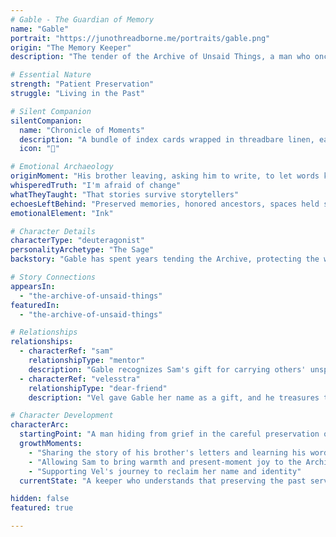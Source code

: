 ```yaml
---
# Gable - The Guardian of Memory
name: "Gable"
portrait: "https://junothreadborne.me/portraits/gable.png"
origin: "The Memory Keeper"
description: "The tender of the Archive of Unsaid Things, a man who once wrote letters to his brother that were never answered, until they were. Gable guards the space where unspoken words wait to be understood, carrying his own grief like a careful flame."

# Essential Nature
strength: "Patient Preservation"
struggle: "Living in the Past"

# Silent Companion
silentCompanion:
  name: "Chronicle of Moments"
  description: "A bundle of index cards wrapped in threadbare linen, each one holding a word or moment he almost shared with his brother. The cards are curled at the edges, some singed, some still damp with tears. They remind him that some gifts arrive after you've stopped expecting them, and that the weight of keeping can be lighter than the weight of forgetting."
  icon: "📖"

# Emotional Archaeology
originMoment: "His brother leaving, asking him to write, to let words keep him company"
whisperedTruth: "I'm afraid of change"
whatTheyTaught: "That stories survive storytellers"
echoesLeftBehind: "Preserved memories, honored ancestors, spaces held sacred for the almost-said"
emotionalElement: "Ink"

# Character Details
characterType: "deuteragonist"
personalityArchetype: "The Sage"
backstory: "Gable has spent years tending the Archive, protecting the words people almost said. His brother left for war with a request that Gable write to him, and for years he sent cards with small, daily observations. When his brother died, Gable thought the words had been wasted—until a box arrived containing every card, carefully preserved, with one final message: 'I never said this, but I kept them all.'"

# Story Connections
appearsIn: 
  - "the-archive-of-unsaid-things"
featuredIn:
  - "the-archive-of-unsaid-things"

# Relationships
relationships:
  - characterRef: "sam"
    relationshipType: "mentor"
    description: "Gable recognizes Sam's gift for carrying others' unspoken words"
  - characterRef: "velesstra"
    relationshipType: "dear-friend"
    description: "Vel gave Gable her name as a gift, and he treasures the weight of being trusted with something so precious"

# Character Development
characterArc:
  startingPoint: "A man hiding from grief in the careful preservation of others' unsaid things"
  growthMoments: 
    - "Sharing the story of his brother's letters and learning his words were never wasted"
    - "Allowing Sam to bring warmth and present-moment joy to the Archive"
    - "Supporting Vel's journey to reclaim her name and identity"
  currentState: "A keeper who understands that preserving the past serves the future, not the other way around"

hidden: false
featured: true

---
```

